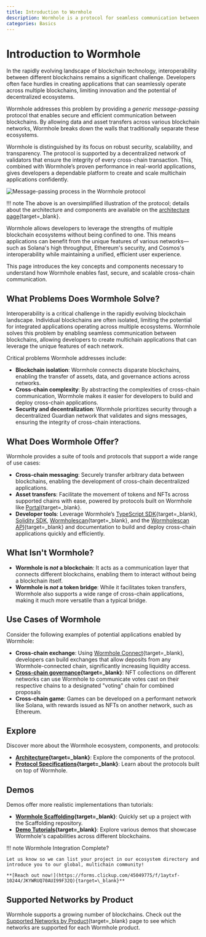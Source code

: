 ```yaml
---
title: Introduction to Wormhole
description: Wormhole is a protocol for seamless communication between blockchains, enabling cross-chain applications and integrations.
categories: Basics
---
```


# Introduction to Wormhole

In the rapidly evolving landscape of blockchain technology, interoperability between different blockchains remains a significant challenge. Developers often face hurdles in creating applications that can seamlessly operate across multiple blockchains, limiting innovation and the potential of decentralized ecosystems.

Wormhole addresses this problem by providing a _generic message-passing_ protocol that enables secure and efficient communication between blockchains. By allowing data and asset transfers across various blockchain networks, Wormhole breaks down the walls that traditionally separate these ecosystems.

Wormhole is distinguished by its focus on robust security, scalability, and transparency. The protocol is supported by a decentralized network of validators that ensure the integrity of every cross-chain transaction. This, combined with Wormhole’s proven performance in real-world applications, gives developers a dependable platform to create and scale multichain applications confidently.

![Message-passing process in the Wormhole protocol](/docs/images/protocol/introduction/introduction-1.webp)

!!! note
    The above is an oversimplified illustration of the protocol; details about the architecture and components are available on the [architecture page](/docs/protocol/architecture/){target=\_blank}.

Wormhole allows developers to leverage the strengths of multiple blockchain ecosystems without being confined to one. This means applications can benefit from the unique features of various networks—such as Solana's high throughput, Ethereum's security, and Cosmos's interoperability while maintaining a unified, efficient user experience.

This page introduces the key concepts and components necessary to understand how Wormhole enables fast, secure, and scalable cross-chain communication.

## What Problems Does Wormhole Solve?

Interoperability is a critical challenge in the rapidly evolving blockchain landscape. Individual blockchains are often isolated, limiting the potential for integrated applications operating across multiple ecosystems. Wormhole solves this problem by enabling seamless communication between blockchains, allowing developers to create multichain applications that can leverage the unique features of each network.

Critical problems Wormhole addresses include:

- **Blockchain isolation**: Wormhole connects disparate blockchains, enabling the transfer of assets, data, and governance actions across networks.
- **Cross-chain complexity**: By abstracting the complexities of cross-chain communication, Wormhole makes it easier for developers to build and deploy cross-chain applications.
- **Security and decentralization**: Wormhole prioritizes security through a decentralized Guardian network that validates and signs messages, ensuring the integrity of cross-chain interactions.

## What Does Wormhole Offer?

Wormhole provides a suite of tools and protocols that support a wide range of use cases:

- **Cross-chain messaging**: Securely transfer arbitrary data between blockchains, enabling the development of cross-chain decentralized applications.
- **Asset transfers**: Facilitate the movement of tokens and NFTs across supported chains with ease, powered by protocols built on Wormhole like [Portal](https://portalbridge.com/){target=\_blank}.
- **Developer tools**: Leverage Wormhole’s [TypeScript SDK](/docs/tools/typescript-sdk/get-started/){target=\_blank}, [Solidity SDK](/docs/tools/solidity-sdk/get-started/), [Wormholescan](https://wormholescan.io/){target=\_blank}, and the [Wormholescan API](https://wormholescan.io/#/developers/api-doc){target=\_blank} and documentation to build and deploy cross-chain applications quickly and efficiently.

## What Isn't Wormhole?

- **Wormhole is _not_ a blockchain**: It acts as a communication layer that connects different blockchains, enabling them to interact without being a blockchain itself.
- **Wormhole is _not_ a token bridge**: While it facilitates token transfers, Wormhole also supports a wide range of cross-chain applications, making it much more versatile than a typical bridge.

## Use Cases of Wormhole

Consider the following examples of potential applications enabled by Wormhole:

- **Cross-chain exchange**: Using [Wormhole Connect](/docs/products/connect/overview/){target=\_blank}, developers can build exchanges that allow deposits from any Wormhole-connected chain, significantly increasing liquidity access.
- **[Cross-chain governance](https://wormhole.com/blog/stake-for-governance-is-now-live-for-w-token-holders){target=\_blank}**: NFT collections on different networks can use Wormhole to communicate votes cast on their respective chains to a designated "voting" chain for combined proposals
- **Cross-chain game**: Games can be developed on a performant network like Solana, with rewards issued as NFTs on another network, such as Ethereum.

## Explore

Discover more about the Wormhole ecosystem, components, and protocols:

- **[Architecture](/docs/protocol/architecture/){target=\_blank}**: Explore the components of the protocol.
- **[Protocol Specifications](https://github.com/wormhole-foundation/wormhole/tree/main/whitepapers){target=\_blank}**: Learn about the protocols built on top of Wormhole.

## Demos

Demos offer more realistic implementations than tutorials:

- **[Wormhole Scaffolding](https://github.com/wormhole-foundation/wormhole-scaffolding){target=\_blank}**: Quickly set up a project with the Scaffolding repository.
- **[Demo Tutorials](https://github.com/wormhole-foundation/demo-tutorials){target=\_blank}**: Explore various demos that showcase Wormhole's capabilities across different blockchains.

<!-- TODO: Add this back once we have the demos page under the Tutorials section

More demos are available in the [demos page](/docs/build/start-building/demos/){target=\_blank}. -->

!!! note
    Wormhole Integration Complete?

    Let us know so we can list your project in our ecosystem directory and introduce you to our global, multichain community!

    **[Reach out now!](https://forms.clickup.com/45049775/f/1aytxf-10244/JKYWRUQ70AUI99F32Q){target=\_blank}**

## Supported Networks by Product

Wormhole supports a growing number of blockchains. Check out the [Supported Networks by Product](/docs/products/reference/supported-networks/){target=\_blank} page to see which networks are supported for each Wormhole product.